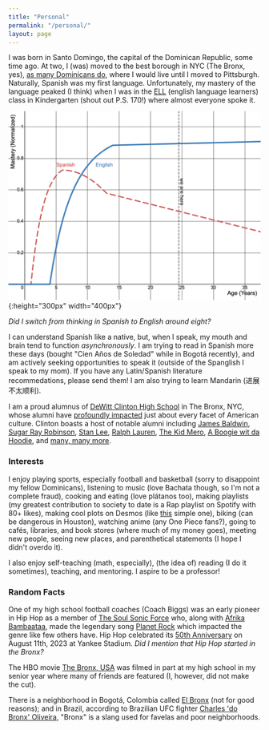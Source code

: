 ```yaml
---
title: "Personal"
permalink: "/personal/"
layout: page
---
```


I was born in Santo Domingo, the capital of the Dominican Republic, some time ago. 
At two, I (was) moved to the best borough in NYC (The Bronx, yes), 
[as many Dominicans do][dr], where I would live until I moved to Pittsburgh.
Naturally, Spanish was my first language. Unfortunately, my mastery of the language peaked (I think) when I was in 
the [ELL][ell] (english language learners) class in Kindergarten (shout out P.S. 170!) where almost everyone spoke it. 

![pic](/assets/english_spanish.png){:height="300px" width="400px"}

*Did I switch from thinking in Spanish to English around eight?*

I can understand Spanish like a native, but, when I speak, my mouth 
and brain tend to function *asynchronously*. 
I am trying to read in Spanish more these days (bought "Cien Años de Soledad" while in Bogotá recently), 
and am actively seeking opportunities to speak it (outside of the Spanglish I speak to my mom).
If you have any Latin/Spanish literature recommedations, please send them! 
I am also trying to learn Mandarin (进展不太顺利). 

I am a proud alumnus of [DeWitt Clinton High School][dwc] in The Bronx, NYC, whose alumni have 
[profoundly impacted][copw] just about every facet of American culture. Clinton boasts a host of 
notable alumni including [James Baldwin][jb], [Sugar Ray Robinson][srr], [Stan Lee][sl], [Ralph Lauren][rl],
[The Kid Mero][mero], [A Boogie wit da Hoodie][abg], and [many, many more][more]. 

### Interests
I enjoy playing sports, especially football and basketball
(sorry to disappoint my fellow Dominicans),
listening to music (love Bachata though, so I'm not a complete fraud),
cooking and eating (love plátanos too), 
making playlists (my greatest contribution to society to date is a Rap playlist on Spotify with 80+ likes), 
making cool plots on Desmos (like [this][desmos] simple one),
biking (can be dangerous in Houston), 
watching anime (any One Piece fans?), 
going to cafés, libraries, and book stores (where much of my money goes),
meeting new people, 
seeing new places, and 
parenthetical statements (I hope I didn't overdo it).

I also enjoy self-teaching (math, especially), 
(the idea of) reading (I do it sometimes),
teaching, and mentoring.
I aspire to be a professor! 

### Random Facts
One of my high school football coaches (Coach Biggs) was an early pioneer in Hip Hop 
as a member of [The Soul Sonic Force][ssf] who, along with [Afrika Bambaataa][afrika], 
made the legendary song [Planet Rock][pr] which impacted the genre like few others have. 
Hip Hop celebrated its [50th Anniversary][hiphop] on August 11th, 2023 at Yankee Stadium. 
*Did I mention that Hip Hop started in the Bronx?*

The HBO movie [The Bronx, USA][bx] was filmed in part at my high school in my
senior year where many of friends are featured (I, however, did not make the cut).

There is a neighborhood in Bogotá, Colombia called [El Bronx][elbx] 
(not for good reasons); and in Brazil, according to Brazilian UFC fighter 
[Charles 'do Bronx' Oliveira][dobx], "Bronx" is a slang used for 
favelas and poor neighborhoods.


[ell]: https://www.schools.nyc.gov/learning/multilingual-learners/english-language-learners
[afrika]:https://en.wikipedia.org/wiki/Afrika_Bambaataa
[ssf]: https://en.wikipedia.org/wiki/Soulsonic_Force
[dwc]:      https://en.wikipedia.org/wiki/DeWitt_Clinton_High_School
[dwc_alum]: https://en.wikipedia.org/wiki/DeWitt_Clinton_High_School#Notable_alumni
[jb]:       https://en.wikipedia.org/wiki/James_Baldwin
[sl]:       https://en.wikipedia.org/wiki/Stan_Lee
[rl]:       https://en.wikipedia.org/wiki/Ralph_Lauren
[abg]:      https://en.wikipedia.org/wiki/A_Boogie_wit_da_Hoodie
[mero]:     https://en.wikipedia.org/wiki/The_Kid_Mero
[srr]:      https://en.wikipedia.org/wiki/Sugar_Ray_Robinson
[copw]:     https://www.amazon.com/Castle-Parkway-Extraordinary-Influence-American/dp/188326930X
[more]:     https://en.wikipedia.org/wiki/DeWitt_Clinton_High_School#Notable_alumni
[pr]: https://www.youtube.com/watch?v=9J3lwZjHenA
[dr]: https://en.wikipedia.org/wiki/Dominicans_in_New_York_City
[bx]: https://www.imdb.com/title/tt10720384/
[hiphop]: https://the50thanniversaryofhip-hop.com/
[elbx]: https://es.wikipedia.org/wiki/El_Bronx_(Bogot%C3%A1)
[dobx]: https://en.wikipedia.org/wiki/Charles_Oliveira
[desmos]: https://www.desmos.com/calculator/y9ou4xyfy7